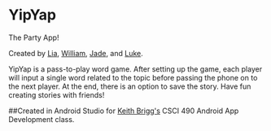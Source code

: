 # YipYap
The Party App!

Created by [Lia](https://github.com/leirali), [William](https://github.com/BlanchettWA), [Jade](https://github.com/keanejc), and [Luke](https://github.com/bradleylual). 

YipYap is a pass-to-play word game. After setting up the game, each player will input a single word related to the topic before passing the phone on to the next player. At the end, there is an option to save the story. Have fun creating stories with friends!

##Created in Android Studio for [Keith Brigg's](https://github.com/kabriggs991) CSCI 490 Android App Development class. 
